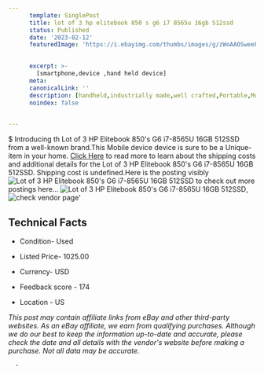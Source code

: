 ```yaml
---
      template: SinglePost
      title: lot of 3 hp elitebook 850 s g6 i7 8565u 16gb 512ssd
      status: Published
      date: '2023-02-12'
      featuredImage: 'https://i.ebayimg.com/thumbs/images/g/zWoAAOSweeFj4lxL/s-l225.jpg'
       

      excerpt: >-
        [smartphone,device ,hand held device]
      meta:
      canonicalLink: ''
      description: [handheld,industrially made,well crafted,Portable,Mobile,Compact,Convenient,Lightweight,Maneuverable,Man-portable,Miniature,Carriable,Hand-held,Light,Holdable,Transportable,Mobile device,Pocket-sized,On-the-go,Wireless,Cordless,Compact size,Convenient size, smartphone,device ,hand held device]
      noindex: false
      

---
```

$
      Introducing th Lot of 3 HP Elitebook 850's G6 i7-8565U 16GB 512SSD from a well-known brand.This Mobile device device  is sure to be a Unique-item in your home. [Click Here](https://www.ebay.com/itm/125759468161?hash=item1d47d93281%3Ag%3AzWoAAOSweeFj4lxL&mkevt=1&mkcid=1&mkrid=711-53200-19255-0&campid=%253CePNCampaignId%253E&customid=%253CreferenceId%253E&toolid=10049) to read more to learn about the shipping costs and additional details for the Lot of 3 HP Elitebook 850's G6 i7-8565U 16GB 512SSD. Shipping cost is undefined.Here is the posting visibly ![Lot of 3 HP Elitebook 850's G6 i7-8565U 16GB 512SSD](https://i.ebayimg.com/thumbs/images/g/zWoAAOSweeFj4lxL/s-l225.jpg) to check out more postings here... ![Lot of 3 HP Elitebook 850's G6 i7-8565U 16GB 512SSD](https://i.ebayimg.com/images/g/zWoAAOSweeFj4lxL/s-l1600.jpg), ![check vendor page](https://origin-galleryplus.ebayimg.com/ws/web/125759468161_2_0_1/225x225.jpg,https://origin-galleryplus.ebayimg.com/ws/web/125759468161_3_0_1/225x225.jpg,https://origin-galleryplus.ebayimg.com/ws/web/125759468161_4_0_1/225x225.jpg,https://origin-galleryplus.ebayimg.com/ws/web/125759468161_5_0_1/225x225.jpg,https://origin-galleryplus.ebayimg.com/ws/web/125759468161_6_0_1/225x225.jpg,https://origin-galleryplus.ebayimg.com/ws/web/125759468161_7_0_1/225x225.jpg,https://origin-galleryplus.ebayimg.com/ws/web/125759468161_8_0_1/225x225.jpg,https://origin-galleryplus.ebayimg.com/ws/web/125759468161_9_0_1/225x225.jpg,https://origin-galleryplus.ebayimg.com/ws/web/125759468161_10_0_1/225x225.jpg,https://origin-galleryplus.ebayimg.com/ws/web/125759468161_11_0_1/225x225.jpg,https://origin-galleryplus.ebayimg.com/ws/web/125759468161_12_0_1/225x225.jpg,https://origin-galleryplus.ebayimg.com/ws/web/125759468161_13_0_1/225x225.jpg,https://origin-galleryplus.ebayimg.com/ws/web/125759468161_14_0_1/225x225.jpg,https://origin-galleryplus.ebayimg.com/ws/web/125759468161_15_0_1/225x225.jpg,https://origin-galleryplus.ebayimg.com/ws/web/125759468161_16_0_1/225x225.jpg,https://origin-galleryplus.ebayimg.com/ws/web/125759468161_17_0_1/225x225.jpg,https://origin-galleryplus.ebayimg.com/ws/web/125759468161_18_0_1/225x225.jpg,https://origin-galleryplus.ebayimg.com/ws/web/125759468161_19_0_1/225x225.jpg,https://origin-galleryplus.ebayimg.com/ws/web/125759468161_20_0_1/225x225.jpg,https://origin-galleryplus.ebayimg.com/ws/web/125759468161_21_0_1/225x225.jpg,https://origin-galleryplus.ebayimg.com/ws/web/125759468161_22_0_1/225x225.jpg,https://origin-galleryplus.ebayimg.com/ws/web/125759468161_23_0_1/225x225.jpg,https://origin-galleryplus.ebayimg.com/ws/web/125759468161_24_0_1/225x225.jpg)'

      

 ## Technical Facts 



     
      

 - Condition- Used 


      

 - Listed Price- 1025.00 


      

 - Currency- USD 


      

 - Feedback score - 174 


      

 - Location - US 


      
      

 *_This post may contain affiliate links from eBay and other third-party websites. As an eBay affiliate, we earn from qualifying purchases. Although we do our best to keep the information up-to-date and accurate, please check the date and all details with the vendor's website before making a purchase. Not all data may be accurate._*




      -
